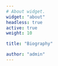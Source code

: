 ```yaml
---
# About widget.
widget: "about"
headless: true
active: true
weight: 10

title: "Biography"

author: "admin"
---
```

